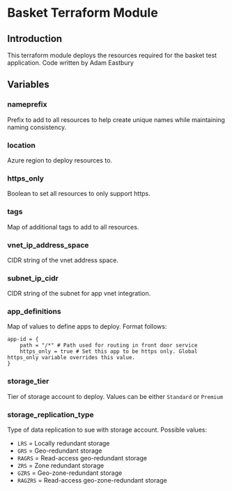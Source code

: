 # Basket Terraform Module

## Introduction

This terraform module deploys the resources required for the basket test application.
Code written by Adam Eastbury


## Variables

### nameprefix

Prefix to add to all resources to help create unique names while maintaining naming consistency.

### location

Azure region to deploy resources to.

### https_only

Boolean to set all resources to only support https.

### tags

Map of additional tags to add to all resources.

### vnet_ip_address_space

CIDR string of the vnet address space.

### subnet_ip_cidr

CIDR string of the subnet for app vnet integration.

### app_definitions

Map of values to define apps to deploy. Format follows:
```
app-id = {
    path = "/*" # Path used for routing in front door service
    https_only = true # Set this app to be https only. Global https_only variable overrides this value.
}
```

### storage_tier

Tier of storage account to deploy. Values can be either `Standard` or `Premium`

### storage_replication_type

Type of data replication to sue with storage account. Possible values:

- `LRS`   = Locally redundant storage
- `GRS`   = Geo-redundant storage
- `RAGRS` = Read-access geo-redundant storage
- `ZRS`   = Zone redundant storage
- `GZRS`  = Geo-zone-redundant storage
- `RAGZRS` = Read-access geo-zone-redundant storage 
